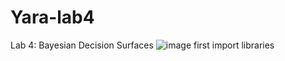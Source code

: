 # Yara-lab4
Lab 4: Bayesian Decision Surfaces
![image](https://user-images.githubusercontent.com/76847548/216795591-a1abd9ec-1674-40aa-9e7b-1edefe49c51c.png)
first import libraries
